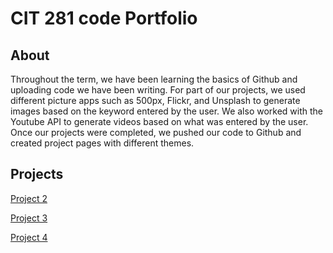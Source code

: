 # CIT 281 code Portfolio
## About
Throughout the term, we have been learning the basics of Github and uploading code we have been writing. For part of our projects, we used different picture apps such as 500px, Flickr, and Unsplash to generate images based on the keyword entered by the user. We also worked with the Youtube API to generate videos based on what was entered by the user. Once our projects were completed, we pushed our code to Github and created project pages with different themes.

## Projects

[Project 2](https://uo-cit.github.io/p2-17S-kstef8196/)

[Project 3]( https://uo-cit.github.io/p3-17s-kstef8196/)

[Project 4]( https://uo-cit.github.io/p4-17s-kstef8196/)
